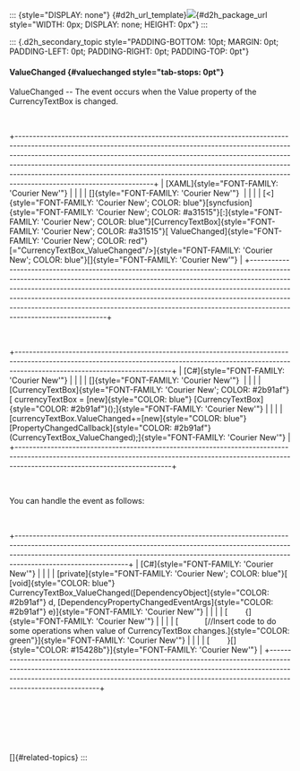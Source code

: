 ::: {style="DISPLAY: none"}
[](ms-xhelp:///?Id=d2h_url_template){#d2h_url_template}![](!package_url!){#d2h_package_url style="WIDTH: 0px; DISPLAY: none; HEIGHT: 0px"}
:::

::: {.d2h_secondary_topic style="PADDING-BOTTOM: 10pt; MARGIN: 0pt; PADDING-LEFT: 0pt; PADDING-RIGHT: 0pt; PADDING-TOP: 0pt"}
#### ValueChanged {#valuechanged style="tab-stops: 0pt"}

ValueChanged -- The event occurs when the Value property of the CurrencyTextBox is changed.

 

+--------------------------------------------------------------------------------------------------------------------------------------------------------------------------------------------------------------------------------------------------------------------------------------------------------------------------------------------------------------------------------------------------------------------------------------------+
| [XAML]{style="FONT-FAMILY: 'Courier New'"}                                                                                                                                                                                                                                                                                                                                                                                                 |
|                                                                                                                                                                                                                                                                                                                                                                                                                                            |
| []{style="FONT-FAMILY: 'Courier New'"}                                                                                                                                                                                                                                                                                                                                                                                                     |
|                                                                                                                                                                                                                                                                                                                                                                                                                                            |
| [\<]{style="FONT-FAMILY: 'Courier New'; COLOR: blue"}[syncfusion]{style="FONT-FAMILY: 'Courier New'; COLOR: #a31515"}[:]{style="FONT-FAMILY: 'Courier New'; COLOR: blue"}[CurrencyTextBox]{style="FONT-FAMILY: 'Courier New'; COLOR: #a31515"}[ ValueChanged]{style="FONT-FAMILY: 'Courier New'; COLOR: red"}[=\"CurrencyTextBox_ValueChanged\"/\>]{style="FONT-FAMILY: 'Courier New'; COLOR: blue"}[]{style="FONT-FAMILY: 'Courier New'"} |
+--------------------------------------------------------------------------------------------------------------------------------------------------------------------------------------------------------------------------------------------------------------------------------------------------------------------------------------------------------------------------------------------------------------------------------------------+

 

+-------------------------------------------------------------------------------------------------------------------------------------------------------------------------------------------------------+
| [C#]{style="FONT-FAMILY: 'Courier New'"}                                                                                                                                                              |
|                                                                                                                                                                                                       |
| []{style="FONT-FAMILY: 'Courier New'"}                                                                                                                                                                |
|                                                                                                                                                                                                       |
| [CurrencyTextBox]{style="FONT-FAMILY: 'Courier New'; COLOR: #2b91af"}[ currencyTextBox = [new]{style="COLOR: blue"} [CurrencyTextBox]{style="COLOR: #2b91af"}();]{style="FONT-FAMILY: 'Courier New'"} |
|                                                                                                                                                                                                       |
| [currencyTextBox.ValueChanged+=[new]{style="COLOR: blue"} [PropertyChangedCallback]{style="COLOR: #2b91af"}(CurrencyTextBox_ValueChanged);]{style="FONT-FAMILY: 'Courier New'"}                       |
+-------------------------------------------------------------------------------------------------------------------------------------------------------------------------------------------------------+

 

You can handle the event as follows:

 

+-------------------------------------------------------------------------------------------------------------------------------------------------------------------------------------------------------------------------------------------------------------------------+
| [C#]{style="FONT-FAMILY: 'Courier New'"}                                                                                                                                                                                                                                |
|                                                                                                                                                                                                                                                                         |
| [private]{style="FONT-FAMILY: 'Courier New'; COLOR: blue"}[ [void]{style="COLOR: blue"} CurrencyTextBox_ValueChanged([DependencyObject]{style="COLOR: #2b91af"} d, [DependencyPropertyChangedEventArgs]{style="COLOR: #2b91af"} e)]{style="FONT-FAMILY: 'Courier New'"} |
|                                                                                                                                                                                                                                                                         |
| [        {]{style="FONT-FAMILY: 'Courier New'"}                                                                                                                                                                                                                         |
|                                                                                                                                                                                                                                                                         |
| [            [//Insert code to do some operations when value of CurrencyTextBox changes.]{style="COLOR: green"}]{style="FONT-FAMILY: 'Courier New'"}                                                                                                                    |
|                                                                                                                                                                                                                                                                         |
| [        }[]{style="COLOR: #15428b"}]{style="FONT-FAMILY: 'Courier New'"}                                                                                                                                                                                               |
+-------------------------------------------------------------------------------------------------------------------------------------------------------------------------------------------------------------------------------------------------------------------------+

 

 

 

[]{#related-topics}
:::
